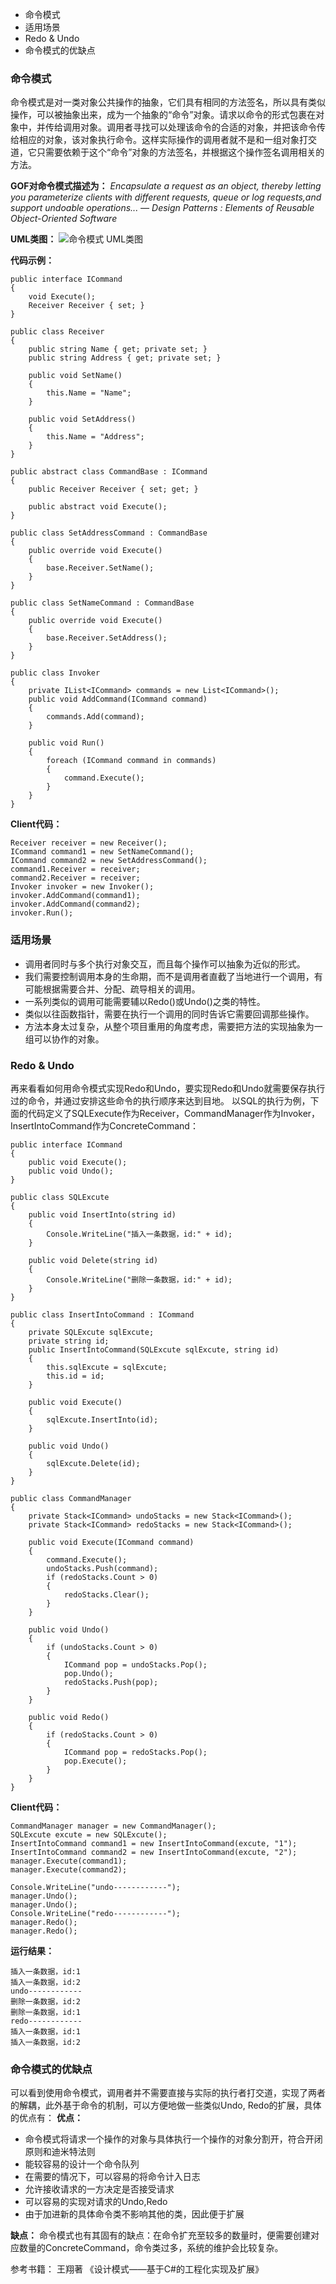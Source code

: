 
- 命令模式
- 适用场景
- Redo & Undo
- 命令模式的优缺点

### 命令模式
命令模式是对一类对象公共操作的抽象，它们具有相同的方法签名，所以具有类似操作，可以被抽象出来，成为一个抽象的“命令”对象。请求以命令的形式包裹在对象中，并传给调用对象。调用者寻找可以处理该命令的合适的对象，并把该命令传给相应的对象，该对象执行命令。这样实际操作的调用者就不是和一组对象打交道，它只需要依赖于这个“命令”对象的方法签名，并根据这个操作签名调用相关的方法。



**GOF对命令模式描述为：**
*Encapsulate a request as an object, thereby letting you parameterize clients with different requests, queue or log requests,and support undoable operations...*
*— Design Patterns : Elements of Reusable Object-Oriented Software*

**UML类图：**
![命令模式 UML类图](https://zhixin9001.github.io/2020_DesignPattern/16.command.JPG "命令模式 UML类图")

**代码示例：**
```
public interface ICommand
{
    void Execute();
    Receiver Receiver { set; }
}

public class Receiver
{
    public string Name { get; private set; }
    public string Address { get; private set; }

    public void SetName()
    {
        this.Name = "Name";
    }

    public void SetAddress()
    {
        this.Name = "Address";
    }
}

public abstract class CommandBase : ICommand
{
    public Receiver Receiver { set; get; }

    public abstract void Execute();
}

public class SetAddressCommand : CommandBase
{
    public override void Execute()
    {
        base.Receiver.SetName();
    }
}

public class SetNameCommand : CommandBase
{
    public override void Execute()
    {
        base.Receiver.SetAddress();
    }
}

public class Invoker
{
    private IList<ICommand> commands = new List<ICommand>();
    public void AddCommand(ICommand command)
    {
        commands.Add(command);
    }

    public void Run()
    {
        foreach (ICommand command in commands)
        {
            command.Execute();
        }
    }
}
```
**Client代码：**
```
Receiver receiver = new Receiver();
ICommand command1 = new SetNameCommand();
ICommand command2 = new SetAddressCommand();
command1.Receiver = receiver;
command2.Receiver = receiver;
Invoker invoker = new Invoker();
invoker.AddCommand(command1);
invoker.AddCommand(command2);
invoker.Run();
```

### 适用场景
- 调用者同时与多个执行对象交互，而且每个操作可以抽象为近似的形式。
- 我们需要控制调用本身的生命期，而不是调用者直截了当地进行一个调用，有可能根据需要合并、分配、疏导相关的调用。
- 一系列类似的调用可能需要辅以Redo()或Undo()之类的特性。
- 类似以往函数指针，需要在执行一个调用的同时告诉它需要回调那些操作。
- 方法本身太过复杂，从整个项目重用的角度考虑，需要把方法的实现抽象为一组可以协作的对象。

### Redo & Undo
再来看看如何用命令模式实现Redo和Undo，要实现Redo和Undo就需要保存执行过的命令，并通过安排这些命令的执行顺序来达到目地。
以SQL的执行为例，下面的代码定义了SQLExecute作为Receiver，CommandManager作为Invoker，InsertIntoCommand作为ConcreteCommand：
```
public interface ICommand
{
    public void Execute();
    public void Undo();
}

public class SQLExcute
{
    public void InsertInto(string id)
    {
        Console.WriteLine("插入一条数据，id:" + id);
    }

    public void Delete(string id)
    {
        Console.WriteLine("删除一条数据，id:" + id);
    }
}

public class InsertIntoCommand : ICommand
{
    private SQLExcute sqlExcute;
    private string id;
    public InsertIntoCommand(SQLExcute sqlExcute, string id)
    {
        this.sqlExcute = sqlExcute;
        this.id = id;
    }

    public void Execute()
    {
        sqlExcute.InsertInto(id);
    }

    public void Undo()
    {
        sqlExcute.Delete(id);
    }
}

public class CommandManager
{
    private Stack<ICommand> undoStacks = new Stack<ICommand>();
    private Stack<ICommand> redoStacks = new Stack<ICommand>();

    public void Execute(ICommand command)
    {
        command.Execute();
        undoStacks.Push(command);
        if (redoStacks.Count > 0)
        {
            redoStacks.Clear();
        }
    }

    public void Undo()
    {
        if (undoStacks.Count > 0)
        {
            ICommand pop = undoStacks.Pop();
            pop.Undo();
            redoStacks.Push(pop);
        }
    }

    public void Redo()
    {
        if (redoStacks.Count > 0)
        {
            ICommand pop = redoStacks.Pop();
            pop.Execute();
        }
    }
}
```
**Client代码：**
```
CommandManager manager = new CommandManager();
SQLExcute excute = new SQLExcute();
InsertIntoCommand command1 = new InsertIntoCommand(excute, "1");
InsertIntoCommand command2 = new InsertIntoCommand(excute, "2");
manager.Execute(command1);
manager.Execute(command2);

Console.WriteLine("undo------------");
manager.Undo(); 
manager.Undo();
Console.WriteLine("redo------------");
manager.Redo();
manager.Redo();
```
**运行结果：**
```
插入一条数据，id:1
插入一条数据，id:2
undo------------
删除一条数据，id:2
删除一条数据，id:1
redo------------
插入一条数据，id:1
插入一条数据，id:2
```

### 命令模式的优缺点
可以看到使用命令模式，调用者并不需要直接与实际的执行者打交道，实现了两者的解耦，此外基于命令的机制，可以方便地做一些类似Undo, Redo的扩展，具体的优点有：
**优点：**
- 命令模式将请求一个操作的对象与具体执行一个操作的对象分割开，符合开闭原则和迪米特法则
- 能较容易的设计一个命令队列
- 在需要的情况下，可以容易的将命令计入日志
- 允许接收请求的一方决定是否接受请求
- 可以容易的实现对请求的Undo,Redo
- 由于加进新的具体命令类不影响其他的类，因此便于扩展

**缺点：**
命令模式也有其固有的缺点：在命令扩充至较多的数量时，便需要创建对应数量的ConcreteCommand，命令类过多，系统的维护会比较复杂。

参考书籍：
王翔著 《设计模式——基于C#的工程化实现及扩展》